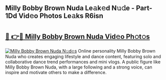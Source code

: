## Milly Bobby Brown Nuda Le𝚊k𝚎d N𝚞𝚍e - Part-1Dd Vid𝚎o Photos Le𝚊ks R6isn

# <h2><a href="http://fbfvv2q.evod.top/?m=Milly+Bobby+Brown+Nuda">🔗 👉🔴 Milly Bobby Brown Nuda Vid𝚎o Ph𝚘t𝚘s</a></h2>

[![Milly Bobby Brown Nuda N𝚞d𝚎s](https://i.imgur.com/8V9OHl7.gif)](http://fbfvv2q.evod.top/?m=Milly+Bobby+Brown+Nuda)
Online personality Milly Bobby Brown Nuda who creates engaging lifestyle and dance content, featuring solo and collaborative dance trend performances and mini vlogs. A public figure like Milly Bobby Brown Nuda, with a large following and a strong voice, can inspire and motivate others to make a difference. 
